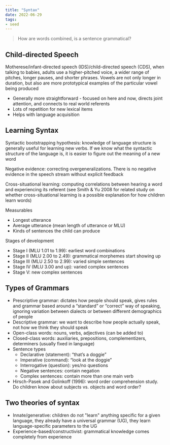```yaml
---
title: "Syntax"
date: 2022-06-29
tags:
- seed
---
```


> How are words combined, is a sentence grammatical?

## Child-directed Speech
Motherese/infant-directed speech (IDS)/child-directed speech (CDS), when talking to babies, adults use a higher-pitched voice, a wider range of pitches, longer pauses, and shorter phrases. Vowels are not only longer in duration, but also are more prototypical examples of the particular vowel being produced

- Generally more straightforward - focused on here and now, directs joint attention, and connects to real world referents
- Lots of repetition for new lexical items
- Helps with language acquisition

## Learning Syntax
Syntactic bootstrapping hypothesis: knowledge of language structure is generally useful for learning new verbs. If we know what the syntactic structure of the language is, it is easier to figure out the meaning of a new word

Negative evidence: correcting overgeneralizations. There is no negative evidence in the speech stream without explicit feedback

Cross-situational learning: computing correlations between hearing a word and experiencing its referent (see Smith & Yu 2008 for related study on whether cross-situational learning is a possible explanation for how children learn words)

Measurables
- Longest utterance
- Average utterance (mean length of utterance or MLU)
- Kinds of sentences the child can produce

Stages of development
- Stage I (MLU 1.01 to 1.99): earliest word combinations
- Stage II (MLU 2.00 to 2.49): grammatical morphemes start showing up
- Stage III (MLU 2.50 to 2.99): varied simple sentences
- Stage IV (MLU 3.00 and up): varied complex sentences
- Stage V: new complex sentences

## Types of Grammars
- Prescriptive grammar: dictates how people should speak, gives rules and grammar based around a “standard” or “correct” way of speaking, ignoring variation between dialects or between different demographics of people
- Descriptive grammar: we want to describe how people actually speak, not how we think they should speak
- Open-class words: nouns, verbs, adjectives (can be added to)
- Closed-class words: auxiliaries, prepositions, complementizers, determiners (usually fixed in language)
- Sentence types
	- Declarative (statement): “that’s a doggie”
	- Imperative (command): “look at the doggie”
	- Interrogative (question): yes/no questions
	- Negative sentences: contain negation
	- Complex sentences: contain more than one main verb
- Hirsch-Pasek and Golinkoff (1996): word order comprehension study. Do children know about subjects vs. objects and word order? 

## Two theories of syntax
- Innate/generative: children do not "learn" anything specific for a given language, they already have a universal grammar (UG), they learn language-specific parameters to the UG
- Experience-based/constructivist: grammatical knowledge comes completely from experience
